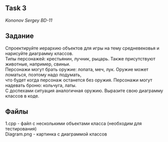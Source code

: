 ## Task 3
*Kononov Sergey BD-11*

## Задание
Спроектируйте иерархию объектов для игры на тему средневековья и нарисуйте диаграмму классов.  
Типы персонажей: крестьянин, лучник, рыцарь. Также присутствуют животные, например, свиньи.  
Персонажи могут брать оружие: лопата, меч, лук. Оружие может ломаться, поэтому надо подумать,  
что будет когда персонаж останется без оружия. Персонажи могут надевать броню: кольчуга, латы.   
С доспехами ситуация аналогичная оружию. Выразите свою диаграмму классов в коде.

## Файлы
1.cpp - файл с несколькими объектами класса (необходим для тестирования)  
Diagram.png - картинка с диаграммой классов  
